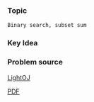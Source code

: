 
### Topic

    Binary search, subset sum


### Key Idea



### Problem source

[LightOJ](http://lightoj.com/volume_showproblem.php?problem=1127)

[PDF](http://lightoj.com/volume_showproblem.php?problem=1127&language=english&type=pdf)

